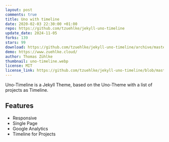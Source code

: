 ```yaml
---
layout: post
comments: true
title: Uno with timeline
date: 2020-02-03 22:30:00 +01:00
repo: https://github.com/tzuehlke/jekyll-uno-timeline
update_date: 2024-11-05
forks: 139
stars: 99
download: https://github.com/tzuehlke/jekyll-uno-timeline/archive/master.zip
demo: https://www.zuehlke.cloud/
author: Thomas Zühlke
thumbnail: uno-timeline.webp
license: MIT
license_link: https://github.com/tzuehlke/jekyll-uno-timeline/blob/master/LICENSE
---
```


Uno-Timeline is a Jekyll Theme, based on the Uno-Theme with a list of projects as Timeline.

## Features

* Responsive
* Single Page
* Google Analytics
* Timeline for Projects

